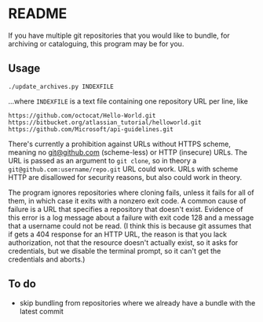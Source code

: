 # README

If you have multiple git repositories that you would like to bundle, for 
archiving or cataloguing, this program may be for you.

## Usage

    ./update_archives.py INDEXFILE

...where `INDEXFILE` is a text file containing one repository URL per line, like

    https://github.com/octocat/Hello-World.git
    https://bitbucket.org/atlassian_tutorial/helloworld.git
    https://github.com/Microsoft/api-guidelines.git

There's currently a prohibition against URLs without HTTPS scheme, meaning no 
git@github.com (scheme-less) or HTTP (insecure) URLs. The URL is passed as
an argument to `git clone`, so in theory a `git@github.com:username/repo.git`
URL could work. URLs with scheme HTTP are disallowed for security reasons, but
also could work in theory.

The program ignores repositories where cloning fails, unless it fails for all 
of them, in which case it exits with a nonzero exit code. A common cause of
failure is a URL that specifies a repository that doesn't exist. Evidence of 
this error is a log message about a failure with exit code 128 and a message 
that a username could not be read. (I think this is because git assumes that
if gets a 404 response for an HTTP URL, the reason is that you lack 
authorization, not that the resource doesn't actually exist, so it asks for
credentials, but we disable the terminal prompt, so it can't get the 
credentials and aborts.)

## To do

* skip bundling from repositories where we already have a bundle with the latest commit
